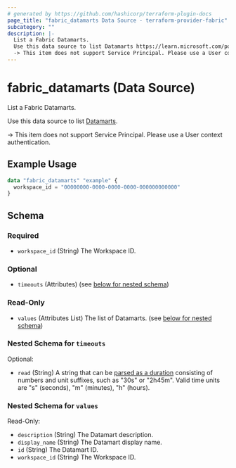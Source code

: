 ```yaml
---
# generated by https://github.com/hashicorp/terraform-plugin-docs
page_title: "fabric_datamarts Data Source - terraform-provider-fabric"
subcategory: ""
description: |-
  List a Fabric Datamarts.
  Use this data source to list Datamarts https://learn.microsoft.com/power-bi/transform-model/datamarts/datamarts-overview.
  -> This item does not support Service Principal. Please use a User context authentication.
---
```


# fabric_datamarts (Data Source)

List a Fabric Datamarts.

Use this data source to list [Datamarts](https://learn.microsoft.com/power-bi/transform-model/datamarts/datamarts-overview).

-> This item does not support Service Principal. Please use a User context authentication.

## Example Usage

```terraform
data "fabric_datamarts" "example" {
  workspace_id = "00000000-0000-0000-0000-000000000000"
}
```

<!-- schema generated by tfplugindocs -->
## Schema

### Required

- `workspace_id` (String) The Workspace ID.

### Optional

- `timeouts` (Attributes) (see [below for nested schema](#nestedatt--timeouts))

### Read-Only

- `values` (Attributes List) The list of Datamarts. (see [below for nested schema](#nestedatt--values))

<a id="nestedatt--timeouts"></a>

### Nested Schema for `timeouts`

Optional:

- `read` (String) A string that can be [parsed as a duration](https://pkg.go.dev/time#ParseDuration) consisting of numbers and unit suffixes, such as "30s" or "2h45m". Valid time units are "s" (seconds), "m" (minutes), "h" (hours).

<a id="nestedatt--values"></a>

### Nested Schema for `values`

Read-Only:

- `description` (String) The Datamart description.
- `display_name` (String) The Datamart display name.
- `id` (String) The Datamart ID.
- `workspace_id` (String) The Workspace ID.
